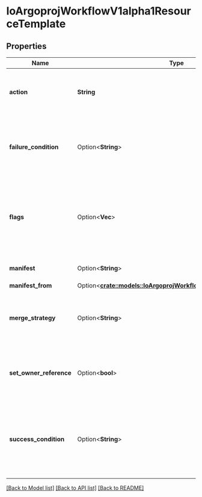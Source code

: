 # IoArgoprojWorkflowV1alpha1ResourceTemplate

## Properties

Name | Type | Description | Notes
------------ | ------------- | ------------- | -------------
**action** | **String** | Action is the action to perform to the resource. Must be one of: get, create, apply, delete, replace, patch | 
**failure_condition** | Option<**String**> | FailureCondition is a label selector expression which describes the conditions of the k8s resource in which the step was considered failed | [optional]
**flags** | Option<**Vec<String>**> | Flags is a set of additional options passed to kubectl before submitting a resource I.e. to disable resource validation: flags: [  \"--validate=false\"  # disable resource validation ] | [optional]
**manifest** | Option<**String**> | Manifest contains the kubernetes manifest | [optional]
**manifest_from** | Option<[**crate::models::IoArgoprojWorkflowV1alpha1ManifestFrom**](io.argoproj.workflow.v1alpha1.ManifestFrom.md)> |  | [optional]
**merge_strategy** | Option<**String**> | MergeStrategy is the strategy used to merge a patch. It defaults to \"strategic\" Must be one of: strategic, merge, json | [optional]
**set_owner_reference** | Option<**bool**> | SetOwnerReference sets the reference to the workflow on the OwnerReference of generated resource. | [optional]
**success_condition** | Option<**String**> | SuccessCondition is a label selector expression which describes the conditions of the k8s resource in which it is acceptable to proceed to the following step | [optional]

[[Back to Model list]](../README.md#documentation-for-models) [[Back to API list]](../README.md#documentation-for-api-endpoints) [[Back to README]](../README.md)


